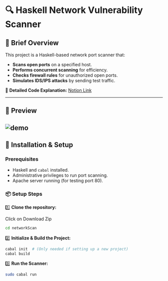 # **🔍 Haskell Network Vulnerability Scanner**

## **📌 Brief Overview**
This project is a Haskell-based network port scanner that:
- **Scans open ports** on a specified host.
- **Performs concurrent scanning** for efficiency.
- **Checks firewall rules** for unauthorized open ports.
- **Simulates IDS/IPS attacks** by sending test traffic.

📌 **Detailed Code Explanation:** [Notion Link](https://www.notion.so/Haskell-Network-Vulnerability-Scanner-1897a1b71e4180369b76d26eecbe3b6e?pvs=4)

---
## **📸 Preview**
![demo](https://github.com/user-attachments/assets/77f2b613-0966-4f7c-95ee-aa5f6132ac16)
---

## **🚀 Installation & Setup**

### **Prerequisites**
- Haskell and `cabal` installed.
- Administrative privileges to run port scanning.
- Apache server running (for testing port 80).

### **📦 Setup Steps**

1️⃣ **Clone the repository:**

Click on Download Zip
```sh
cd networkScan
```

2️⃣ **Initialize & Build the Project:**
```sh
cabal init  # (Only needed if setting up a new project)
cabal build
```

3️⃣ **Run the Scanner:**
```sh
sudo cabal run
```

